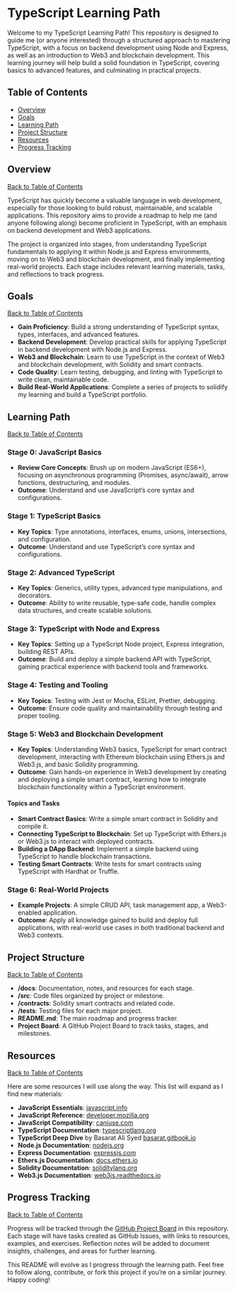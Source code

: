 # TypeScript Learning Path

Welcome to my TypeScript Learning Path! This repository is designed to guide me (or anyone interested) through a structured approach to mastering TypeScript, with a focus on backend development using Node and Express, as well as an introduction to Web3 and blockchain development. This learning journey will help build a solid foundation in TypeScript, covering basics to advanced features, and culminating in practical projects.

## Table of Contents
- [Overview](#overview)
- [Goals](#goals)
- [Learning Path](#learning-path)
- [Project Structure](#project-structure)
- [Resources](#resources)
- [Progress Tracking](#progress-tracking)

## Overview
[Back to Table of Contents](#table-of-contents)

TypeScript has quickly become a valuable language in web development, especially for those looking to build robust, maintainable, and scalable applications. This repository aims to provide a roadmap to help me (and anyone following along) become proficient in TypeScript, with an emphasis on backend development and Web3 applications.

The project is organized into stages, from understanding TypeScript fundamentals to applying it within Node.js and Express environments, moving on to Web3 and blockchain development, and finally implementing real-world projects. Each stage includes relevant learning materials, tasks, and reflections to track progress.

## Goals
[Back to Table of Contents](#table-of-contents)

- **Gain Proficiency**: Build a strong understanding of TypeScript syntax, types, interfaces, and advanced features.
- **Backend Development**: Develop practical skills for applying TypeScript in backend development with Node.js and Express.
- **Web3 and Blockchain**: Learn to use TypeScript in the context of Web3 and blockchain development, with Solidity and smart contracts.
- **Code Quality**: Learn testing, debugging, and linting with TypeScript to write clean, maintainable code.
- **Build Real-World Applications**: Complete a series of projects to solidify my learning and build a TypeScript portfolio.

## Learning Path
[Back to Table of Contents](#table-of-contents)

### Stage 0: JavaScript Basics
   - **Review Core Concepts**: Brush up on modern JavaScript (ES6+), focusing on asynchronous programming (Promises, async/await), arrow functions, destructuring, and modules.
   - **Outcome**: Understand and use JavaScript’s core syntax and configurations.

### Stage 1: TypeScript Basics
   - **Key Topics**: Type annotations, interfaces, enums, unions, intersections, and configuration.
   - **Outcome**: Understand and use TypeScript’s core syntax and configurations.

### Stage 2: Advanced TypeScript
   - **Key Topics**: Generics, utility types, advanced type manipulations, and decorators.
   - **Outcome**: Ability to write reusable, type-safe code, handle complex data structures, and create scalable solutions.

### Stage 3: TypeScript with Node and Express
   - **Key Topics**: Setting up a TypeScript Node project, Express integration, building REST APIs.
   - **Outcome**: Build and deploy a simple backend API with TypeScript, gaining practical experience with backend tools and frameworks.

### Stage 4: Testing and Tooling
   - **Key Topics**: Testing with Jest or Mocha, ESLint, Prettier, debugging.
   - **Outcome**: Ensure code quality and maintainability through testing and proper tooling.

### Stage 5: Web3 and Blockchain Development
   - **Key Topics**: Understanding Web3 basics, TypeScript for smart contract development, interacting with Ethereum blockchain using Ethers.js and Web3.js, and basic Solidity programming.
   - **Outcome**: Gain hands-on experience in Web3 development by creating and deploying a simple smart contract, learning how to integrate blockchain functionality within a TypeScript environment.
   
   #### Topics and Tasks
   - **Smart Contract Basics**: Write a simple smart contract in Solidity and compile it.
   - **Connecting TypeScript to Blockchain**: Set up TypeScript with Ethers.js or Web3.js to interact with deployed contracts.
   - **Building a DApp Backend**: Implement a simple backend using TypeScript to handle blockchain transactions.
   - **Testing Smart Contracts**: Write tests for smart contracts using TypeScript with Hardhat or Truffle.

### Stage 6: Real-World Projects
   - **Example Projects**: A simple CRUD API, task management app, a Web3-enabled application.
   - **Outcome**: Apply all knowledge gained to build and deploy full applications, with real-world use cases in both traditional backend and Web3 contexts.

## Project Structure
[Back to Table of Contents](#table-of-contents)

- **/docs**: Documentation, notes, and resources for each stage.
- **/src**: Code files organized by project or milestone.
- **/contracts**: Solidity smart contracts and related code.
- **/tests**: Testing files for each major project.
- **README.md**: The main roadmap and progress tracker.
- **Project Board**: A GitHub Project Board to track tasks, stages, and milestones.

## Resources
[Back to Table of Contents](#table-of-contents)

Here are some resources I will use along the way. This list will expand as I find new materials:
- **JavaScript Essentials**: [javascript.info](https://javascript.info)
- **JavaScript Reference**: [developer.mozilla.org](https://developer.mozilla.org/en-US/docs/Web/JavaScript/Reference)
- **JavaScript Compatibility**: [caniuse.com](https://caniuse.com/)
- **TypeScript Documentation**: [typescriptlang.org](https://www.typescriptlang.org/)
- **TypeScript Deep Dive** by Basarat Ali Syed [basarat.gitbook.io](https://basarat.gitbook.io/typescript)
- **Node.js Documentation**: [nodejs.org](https://nodejs.org/)
- **Express Documentation**: [expressjs.com](https://expressjs.com/)
- **Ethers.js Documentation**: [docs.ethers.io](https://docs.ethers.io/)
- **Solidity Documentation**: [soliditylang.org](https://docs.soliditylang.org/)
- **Web3.js Documentation**: [web3js.readthedocs.io](https://web3js.readthedocs.io/)

## Progress Tracking
[Back to Table of Contents](#table-of-contents)

Progress will be tracked through the [GitHub Project Board](https://github.com/users/pkordel/projects/3/views/1) in this repository. Each stage will have tasks created as GitHub Issues, with links to resources, examples, and exercises. Reflection notes will be added to document insights, challenges, and areas for further learning.

This README will evolve as I progress through the learning path. Feel free to follow along, contribute, or fork this project if you’re on a similar journey. Happy coding!
